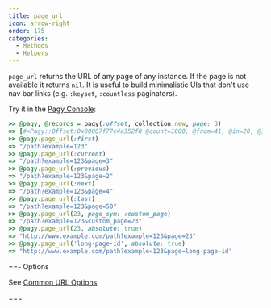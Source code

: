 ```yaml
---
title: page_url
icon: arrow-right
order: 175
categories:
  - Methods
  - Helpers
---
```


`page_url` returns the URL of any page of any instance. If the page is not available it returns `nil`. It is useful to build minimalistic UIs that don't use nav bar links (e.g. `:keyset`, `:countless` paginators).

Try it in the [Pagy Console](../../sandbox/console.md):

```ruby
>> @pagy, @records = pagy(:offset, collection.new, page: 3)
=> [#<Pagy::Offset:0x00007f77c4a352f8 @count=1000, @from=41, @in=20, @in_range=true, @last=50, @limit=20, @next=4, @offset=40, @options={limit: 20, limit_sym: :limit, page_sym: :page, page: 3, request: {base_url: "http://www.example.com", path: "/path", query_params: {example: "123"}}, count: 1000}, @page=3, @previous=2, @to=60>, [41, 42, 43, 44, 45, 46, 47, 48, 49, 50, 51, 52, 53, 54, 55, 56, 57, 58, 59, 60]]
>> @pagy.page_url(:first)
=> "/path?example=123"
>> @pagy.page_url(:current)
=> "/path?example=123&page=3"
>> @pagy.page_url(:previous)
=> "/path?example=123&page=2"
>> @pagy.page_url(:next)
=> "/path?example=123&page=4"
>> @pagy.page_url(:last)
=> "/path?example=123&page=50"
>> @pagy.page_url(23, page_sym: :custom_page)
=> "/path?example=123&custom_page=23"
>> @pagy.page_url(23, absolute: true)
=> "http://www.example.com/path?example=123&page=23"
>> @pagy.page_url('long-page-id', absolute: true)
=> "http://www.example.com/path?example=123&page=long-page-id"
```

==- Options

See [Common URL Options](../instance.md#common-url-options)

===
